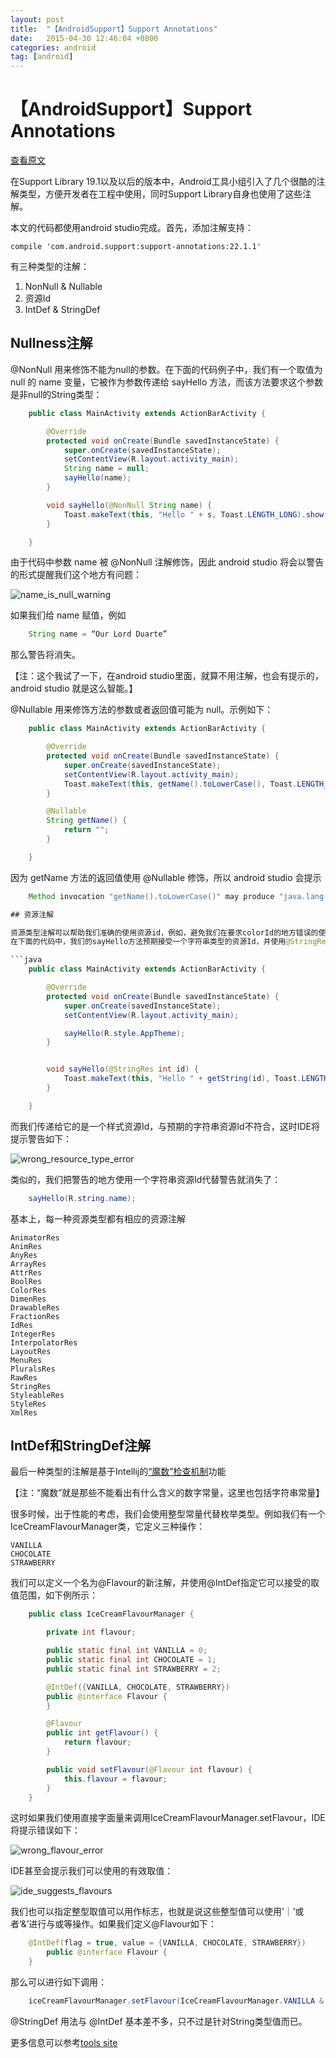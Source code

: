 ```yaml
---
layout: post
title:  "【AndroidSupport】Support Annotations"
date:   2015-04-30 12:46:04 +0800
categories: android
tag: [android]
---
```

# 【AndroidSupport】Support Annotations

[查看原文](http://anupcowkur.com/posts/a-look-at-android-support-annotations/)

在Support Library 19.1以及以后的版本中，Android工具小组引入了几个很酷的注解类型，方便开发者在工程中使用，同时Support Library自身也使用了这些注解。

本文的代码都使用android studio完成。首先，添加注解支持：

    compile 'com.android.support:support-annotations:22.1.1'

有三种类型的注解：

1. NonNull & Nullable
2. 资源Id
3. IntDef & StringDef

## Nullness注解
@NonNull 用来修饰不能为null的参数。在下面的代码例子中，我们有一个取值为 null 的 name 变量，它被作为参数传递给 sayHello 方法，而该方法要求这个参数是非null的String类型：

```java
    public class MainActivity extends ActionBarActivity {

        @Override
        protected void onCreate(Bundle savedInstanceState) {
            super.onCreate(savedInstanceState);
            setContentView(R.layout.activity_main);
            String name = null;
            sayHello(name);
        }

        void sayHello(@NonNull String name) {
            Toast.makeText(this, "Hello " + s, Toast.LENGTH_LONG).show();
        }

    }
```

由于代码中参数 name 被 @NonNull 注解修饰，因此 android studio 将会以警告的形式提醒我们这个地方有问题：

![name_is_null_warning](http://anupcowkur.com/images/name_is_null_warning.png)

如果我们给 name 赋值，例如

```java
    String name = “Our Lord Duarte”
```

那么警告将消失。

【注：这个我试了一下，在android studio里面，就算不用注解，也会有提示的，android studio 就是这么智能。】

@Nullable 用来修饰方法的参数或者返回值可能为 null。示例如下：

```java
    public class MainActivity extends ActionBarActivity {

        @Override
        protected void onCreate(Bundle savedInstanceState) {
            super.onCreate(savedInstanceState);
            setContentView(R.layout.activity_main);
            Toast.makeText(this, getName().toLowerCase(), Toast.LENGTH_LONG).show();
        }

        @Nullable
        String getName() {
            return "";
        }

    }
```

因为 getName 方法的返回值使用 @Nullable 修饰，所以 android studio 会提示

```java
    Method invocation "getName().toLowerCase()" may produce "java.lang.NollPointerException"

## 资源注解

资源类型注解可以帮助我们准确的使用资源id，例如，避免我们在要求colorId的地方错误的使用了dimenId。
在下面的代码中，我们的sayHello方法预期接受一个字符串类型的资源Id，并使用@StringRes注解修饰：

```java
    public class MainActivity extends ActionBarActivity {

        @Override
        protected void onCreate(Bundle savedInstanceState) {
            super.onCreate(savedInstanceState);
            setContentView(R.layout.activity_main);

            sayHello(R.style.AppTheme);
        }


        void sayHello(@StringRes int id) {
            Toast.makeText(this, "Hello " + getString(id), Toast.LENGTH_LONG).show();
        }

    }
```

而我们传递给它的是一个样式资源Id，与预期的字符串资源Id不符合，这时IDE将提示警告如下：

![wrong_resource_type_error](http://anupcowkur.com/images/wrong_resource_type_error.png)

类似的，我们把警告的地方使用一个字符串资源Id代替警告就消失了：

```java
    sayHello(R.string.name);
```

基本上，每一种资源类型都有相应的资源注解

    AnimatorRes
    AnimRes
    AnyRes
    ArrayRes
    AttrRes
    BoolRes
    ColorRes
    DimenRes
    DrawableRes
    FractionRes
    IdRes
    IntegerRes
    InterpolatorRes
    LayoutRes
    MenuRes
    PluralsRes
    RawRes
    StringRes
    StyleableRes
    StyleRes
    XmlRes

## IntDef和StringDef注解

最后一种类型的注解是基于Intellij的[“魔数”检查机制](http://blog.jetbrains.com/idea/2012/02/new-magic-constant-inspection/)功能

【注：“魔数”就是那些不能看出有什么含义的数字常量，这里也包括字符串常量】

很多时候，出于性能的考虑，我们会使用整型常量代替枚举类型。例如我们有一个IceCreamFlavourManager类，它定义三种操作：

    VANILLA
    CHOCOLATE
    STRAWBERRY

我们可以定义一个名为@Flavour的新注解，并使用@IntDef指定它可以接受的取值范围，如下例所示：

```java
    public class IceCreamFlavourManager {

        private int flavour;

        public static final int VANILLA = 0;
        public static final int CHOCOLATE = 1;
        public static final int STRAWBERRY = 2;

        @IntDef({VANILLA, CHOCOLATE, STRAWBERRY})
        public @interface Flavour {
        }

        @Flavour
        public int getFlavour() {
            return flavour;
        }

        public void setFlavour(@Flavour int flavour) {
            this.flavour = flavour;
        }
    }
```

这时如果我们使用直接字面量来调用IceCreamFlavourManager.setFlavour，IDE将提示错误如下：

![wrong_flavour_error](http://anupcowkur.com/images/wrong_flavour_error.png)

IDE甚至会提示我们可以使用的有效取值：

![ide_suggests_flavours](http://anupcowkur.com/images/ide_suggests_flavours.png)

我们也可以指定整型取值可以用作标志，也就是说这些整型值可以使用’｜’或者’&’进行与或等操作。如果我们定义@Flavour如下：

```java
    @IntDef(flag = true, value = {VANILLA, CHOCOLATE, STRAWBERRY})
        public @interface Flavour {
    }
```

那么可以进行如下调用：

```java
    iceCreamFlavourManager.setFlavour(IceCreamFlavourManager.VANILLA & IceCreamFlavourManager.CHOCOLATE);
```

@StringDef 用法与 @IntDef 基本差不多，只不过是针对String类型值而已。

更多信息可以参考[tools site](http://tools.android.com/tech-docs/support-annotations)
